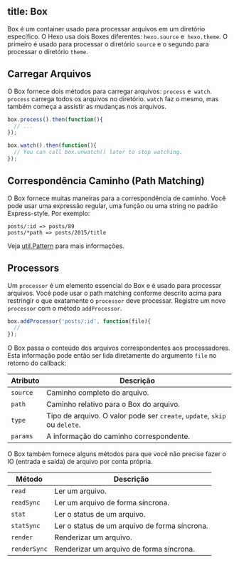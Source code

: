 title: Box
---

Box é um container usado para processar arquivos em um diretório específico. O Hexo usa dois Boxes diferentes: `hexo.source` e` hexo.theme`. O primeiro é usado para processar o diretório `source` e o segundo para processar o diretório `theme`.

## Carregar Arquivos

O Box fornece dois métodos para carregar arquivos: `process` e` watch`. `process` carrega todos os arquivos no diretório. `watch` faz o mesmo, mas também começa a assistir as mudanças nos arquivos.

``` js
box.process().then(function(){
  // ...
});

box.watch().then(function(){
  // You can call box.unwatch() later to stop watching.
});
```

## Correspondência Caminho (Path Matching)

O Box fornece muitas maneiras para a correspondência de caminho. Você pode usar uma expressão regular, uma função ou uma string no padrão Express-style. Por exemplo:

``` plain
posts/:id => posts/89
posts/*path => posts/2015/title
```

Veja [util.Pattern] para mais informações.

## Processors

Um `processor` é um elemento essencial do Box e é usado para processar arquivos. Você pode usar o path matching conforme descrito acima para restringir o que exatamente o `processor` deve processar. Registre um novo `processor` com o método `addProcessor`.

``` js
box.addProcessor('posts/:id', function(file){
  //
});
```

O Box passa o conteúdo dos arquivos correspondentes aos processadores. Esta informação pode então ser lida diretamente do argumento `file` no retorno do callback:

Atributo | Descrição
--- | ---
`source` | Caminho completo do arquivo.
`path` | Caminho relativo para o Box do arquivo.
`type` | Tipo de arquivo. O valor pode ser `create`, `update`, `skip` ou `delete`.
`params` | A informação do caminho correspondente.

O Box também fornece alguns métodos para que você não precise fazer o IO (entrada e saída) de arquivo por conta própria.

Método | Descrição
--- | ---
`read` | Ler um arquivo.
`readSync` | Ler um arquivo de forma síncrona.
`stat` | Ler o status de um arquivo.
`statSync` | Ler o status de um arquivo de forma síncrona.
`render` | Renderizar um arquivo.
`renderSync` | Renderizar um arquivo de forma síncrona.

[util.Pattern]: https://github.com/hexojs/hexo-util#patternrule
